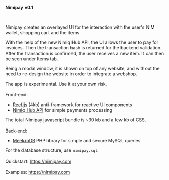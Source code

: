 **Nimipay v0.1**

<br>

Nimipay creates an overlayed UI for the interaction with the user's NIM wallet, shopping cart and the items.

With the help of the new Nimiq Hub API, the UI allows the user to pay for invoices. Then the transaction hash is returned for the backend validation. After the transaction is confirmed, the user receives a new item. It can then be seen under Items tab.

Being a modal window, it is shown on top of any website, and without the need to re-design the website in order to integrate a webshop.

The app is experimental. Use it at your own risk.
<br>
<br>
Front-end:

- [Reef.js](https://github.com/cferdinandi/reef) (4kb) anti-framework for reactive UI components
- [Nimiq Hub API](https://nimiq.github.io/hub/quick-start) for simple payments processing

The total Nimipay javascript bundle is ~30 kb and a few kb of CSS.
<br>
<br>
Back-end:

- [MeekroDB](https://meekro.com/) PHP library for simple and secure MySQL queries

For the database structure, use `nimipay.sql`
<br>
<br>
Quickstart: 
https://nimipay.com
<br>
<br>
Examples: 
https://nimipay.com
